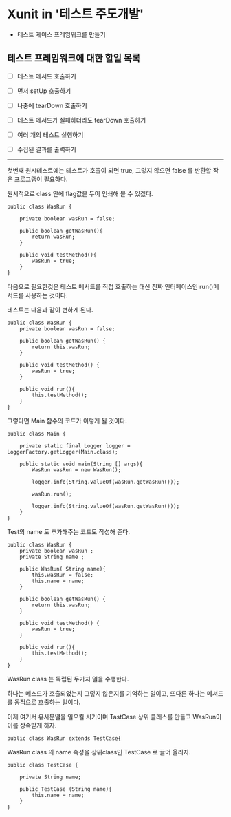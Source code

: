 # Xunit in '테스트 주도개발'

- 테스트 케이스 프레임워크를 만들기

## 테스트 프레임워크에 대한 할일 목록

- [ ] 테스트 메서드 호출하기
- [ ] 먼저 setUp 호출하기
- [ ] 나중에 tearDown 호출하기
- [ ] 테스트 메서드가 실패하더라도 tearDown 호출하기
- [ ] 여러 개의 테스트 실행하기
- [ ] 수집된 결과를 출력하기


---

첫번째 원시테스트에는 테스트가 호출이 되면 true, 그렇지 않으면 false 를 반환할 작은 프로그램이 필요하다.

원시적으로 class 안에 flag값을 두어 인쇄해 볼 수 있겠다.
~~~
public class WasRun {

    private boolean wasRun = false;

    public boolean getWasRun(){
        return wasRun;
    }

    public void testMethod(){
        wasRun = true;
    }
}
~~~


다음으로 필요한것은 테스트 메서드를 직접 호출하는 대신 진짜 인터페이스인 run()메서드를 사용하는 것이다.

테스트는 다음과 같이 변하게 된다.

~~~
public class WasRun {
    private boolean wasRun = false;

    public boolean getWasRun() {
        return this.wasRun;
    }

    public void testMethod() {
        wasRun = true;
    }

    public void run(){
        this.testMethod();
    }
}
~~~

그렇다면 Main 함수의 코드가 이렇게 될 것이다.

~~~
public class Main {

    private static final Logger logger = LoggerFactory.getLogger(Main.class);

    public static void main(String [] args){
        WasRun wasRun = new WasRun();

        logger.info(String.valueOf(wasRun.getWasRun()));

        wasRun.run();

        logger.info(String.valueOf(wasRun.getWasRun()));
    }
}
~~~

Test의 name 도 추가해주는 코드도 작성해 준다.

~~~
public class WasRun {
    private boolean wasRun ;
    private String name ;

    public WasRun( String name){
        this.wasRun = false;
        this.name = name;
    }

    public boolean getWasRun() {
        return this.wasRun;
    }

    public void testMethod() {
        wasRun = true;
    }

    public void run(){
        this.testMethod();
    }
}
~~~

WasRun class 는 독립된 두가지 일을 수행한다.

하나는 메스드가 호출되었는지 그렇지 않은지를 기억하는 일이고, 또다른 하나는 메서드를 동적으로 호출하는 일이다.

이제 여기서 유사분열을 일으킬 시기이며 TastCase 상위 클래스를 만들고 WasRun이 이를 상속받게 하자.

~~~
public class WasRun extends TestCase{
~~~

WasRun class 의 name 속성을 상위class인 TestCase 로 끌어 올리자.

~~~
public class TestCase {

    private String name;

    public TestCase (String name){
        this.name = name;
    }
}
~~~

